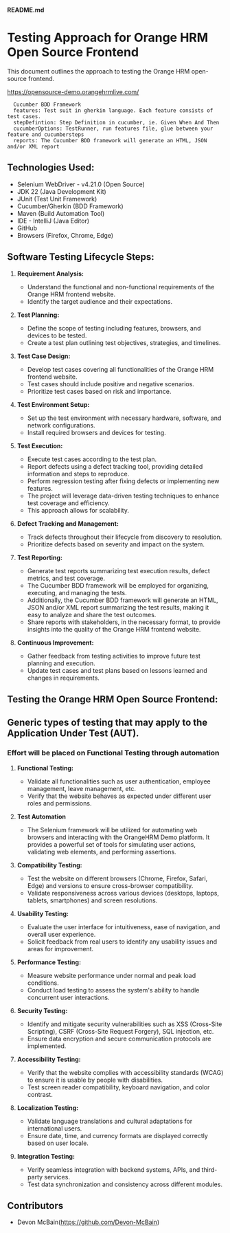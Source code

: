 **README.md**

# Testing Approach for Orange HRM Open Source Frontend

This document outlines the approach to testing the Orange HRM open-source frontend. 

https://opensource-demo.orangehrmlive.com/


      Cucumber BDD Framework
      features: Test suit in gherkin language. Each feature consists of test cases.
      stepDefintion: Step Definition in cucumber, ie. Given When And Then
      cucumberOptions: TestRunner, run features file, glue between your feature and cucumbersteps
      reports: The Cucumber BDD framework will generate an HTML, JSON and/or XML report

## Technologies Used:
- Selenium WebDriver - v4.21.0 (Open Source)
- JDK 22 (Java Development Kit)
- JUnit (Test Unit Framework)
- Cucumber/Gherkin (BDD Framework)
- Maven (Build Automation Tool)
- IDE - IntelliJ (Java Editor)
- GitHub
- Browsers (Firefox, Chrome, Edge)


## Software Testing Lifecycle Steps:

1. **Requirement Analysis:**
   - Understand the functional and non-functional requirements of the Orange HRM frontend website.
   - Identify the target audience and their expectations.
   
2. **Test Planning:**
   - Define the scope of testing including features, browsers, and devices to be tested.
   - Create a test plan outlining test objectives, strategies, and timelines.
   
3. **Test Case Design:**
   - Develop test cases covering all functionalities of the Orange HRM frontend website.
   - Test cases should include positive and negative scenarios.
   - Prioritize test cases based on risk and importance.
   
4. **Test Environment Setup:**
   - Set up the test environment with necessary hardware, software, and network configurations.
   - Install required browsers and devices for testing.
   
5. **Test Execution:**
   - Execute test cases according to the test plan.
   - Report defects using a defect tracking tool, providing detailed information and steps to reproduce.
   - Perform regression testing after fixing defects or implementing new features.
   - The project will leverage data-driven testing techniques to enhance test coverage and efficiency.
   - This approach allows for scalability.
   
6. **Defect Tracking and Management:**
   - Track defects throughout their lifecycle from discovery to resolution.
   - Prioritize defects based on severity and impact on the system.
   
7. **Test Reporting:**
   - Generate test reports summarizing test execution results, defect metrics, and test coverage.
   - The Cucumber BDD framework will be employed for organizing, executing, and managing the tests.
   - Additionally, the Cucumber BDD framework will generate an HTML, JSON and/or XML report summarizing the test results, making it easy to analyze and share the test outcomes.
   - Share reports with stakeholders, in the necessary format, to provide insights into the quality of the Orange HRM frontend website.
   
8. **Continuous Improvement:**
   - Gather feedback from testing activities to improve future test planning and execution.
   - Update test cases and test plans based on lessons learned and changes in requirements.
   
## Testing the Orange HRM Open Source Frontend: 
## Generic types of testing that may apply to the Application Under Test (AUT).
### Effort will be placed on Functional Testing through automation

1. **Functional Testing:**
   - Validate all functionalities such as user authentication, employee management, leave management, etc.
   - Verify that the website behaves as expected under different user roles and permissions.

2. **Test Automation**
   - The Selenium framework will be utilized for automating web browsers and interacting with the OrangeHRM Demo 
   platform. It provides a powerful set of tools for simulating user actions, validating web elements, and performing assertions.

3. **Compatibility Testing:**
   - Test the website on different browsers (Chrome, Firefox, Safari, Edge) and versions to ensure cross-browser compatibility.
   - Validate responsiveness across various devices (desktops, laptops, tablets, smartphones) and screen resolutions.
   
3. **Usability Testing:**
   - Evaluate the user interface for intuitiveness, ease of navigation, and overall user experience.
   - Solicit feedback from real users to identify any usability issues and areas for improvement.
   
4. **Performance Testing:**
   - Measure website performance under normal and peak load conditions.
   - Conduct load testing to assess the system's ability to handle concurrent user interactions.
   
5. **Security Testing:**
   - Identify and mitigate security vulnerabilities such as XSS (Cross-Site Scripting), CSRF (Cross-Site Request Forgery), SQL injection, etc.
   - Ensure data encryption and secure communication protocols are implemented.
   
6. **Accessibility Testing:**
   - Verify that the website complies with accessibility standards (WCAG) to ensure it is usable by people with disabilities.
   - Test screen reader compatibility, keyboard navigation, and color contrast.
   
7. **Localization Testing:**
   - Validate language translations and cultural adaptations for international users.
   - Ensure date, time, and currency formats are displayed correctly based on user locale.
   
8. **Integration Testing:**
   - Verify seamless integration with backend systems, APIs, and third-party services.
   - Test data synchronization and consistency across different modules.
   
## Contributors

- Devon McBain(https://github.com/Devon-McBain)

